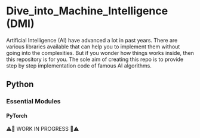 # Dive_into_Machine_Intelligence (DMI)

Artificial Intelligence (AI) have advanced a lot in past years. There are various libraries available that can help you to implement them without going into the complexities. But if you wonder how things works inside, then this repository is for you. The sole aim of creating this repo is to provide step by step implementation code of famous AI algorithms.

## Python
### Essential Modules
#### PyTorch
⚠️🚧 WORK IN PROGRESS 🚧⚠️
